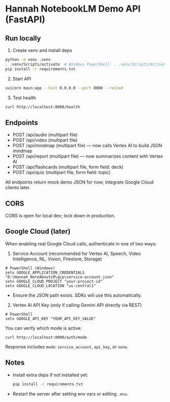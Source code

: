 # Hannah NotebookLM Demo API (FastAPI)

## Run locally

1. Create venv and install deps

```bash
python -m venv .venv
. .venv/Scripts/activate  # Windows PowerShell: . .venv/Scripts/Activate.ps1
pip install -r requirements.txt
```

2. Start API

```bash
uvicorn main:app --host 0.0.0.0 --port 8000 --reload
```

3. Test health

```bash
curl http://localhost:8000/health
```

## Endpoints
- POST /api/audio (multipart file)
- POST /api/video (multipart file)
- POST /api/mindmap (multipart file) — now calls Vertex AI to build JSON mindmap
- POST /api/report (multipart file) — now summarizes content with Vertex AI
- POST /api/flashcards (multipart file, form field: deck)
- POST /api/quiz (multipart file, form field: topic)

All endpoints return mock demo JSON for now; integrate Google Cloud clients later.

## CORS
CORS is open for local dev; lock down in production.

## Google Cloud (later)
When enabling real Google Cloud calls, authenticate in one of two ways:

1) Service Account (recommended for Vertex AI, Speech, Video Intelligence, NL, Vision, Firestore, Storage)

```
# PowerShell (Windows)
setx GOOGLE_APPLICATION_CREDENTIALS "D:\Hannah_NoteAboutLM\gcp\service-account.json"
setx GOOGLE_CLOUD_PROJECT "your-project-id"
setx GOOGLE_CLOUD_LOCATION "us-central1"
```

- Ensure the JSON path exists. SDKs will use this automatically.

2) Vertex AI API Key (only if calling Gemini API directly via REST)

```
# PowerShell
setx GOOGLE_API_KEY "YOUR_API_KEY_VALUE"
```

You can verify which mode is active:

```
curl http://localhost:8000/auth/mode
```

Response includes `mode`: `service_account`, `api_key`, or `none`.

## Notes
- Install extra deps if not installed yet:
  ```bash
  pip install -r requirements.txt
  ```
- Restart the server after setting env vars or editing `.env`.

